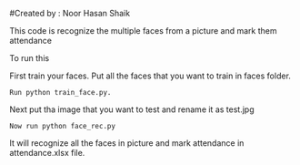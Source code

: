#Created by : Noor Hasan Shaik

This code is recognize the multiple faces from a picture and mark them attendance

To run this 

First train your faces. Put all the faces that you want to train in faces folder.

    Run python train_face.py.

Next put tha image that you want to test and rename it as test.jpg

    Now run python face_rec.py

It will recognize all the faces in picture and mark attendance in attendance.xlsx file.
